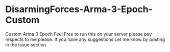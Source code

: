 # DisarmingForces-Arma-3-Epoch-Custom
Custom Arma 3 Epoch
Feel Free to run this on your server please pay respects to me please.
If you have any suggestions Let me know by posting in the issue section.
